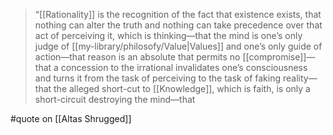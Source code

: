 > “[[Rationality]] is the recognition of the fact that existence exists, that nothing can alter the truth and nothing can take precedence over that act of perceiving it, which is thinking—that the mind is one’s only judge of [[my-library/philosofy/Value|Values]] and one’s only guide of action—that reason is an absolute that permits no [[compromise]]—that a concession to the irrational invalidates one’s consciousness and turns it from the task of perceiving to the task of faking reality—that the alleged short-cut to [[Knowledge]], which is faith, is only a short-circuit destroying the mind—that

#quote on [[Altas Shrugged]]
